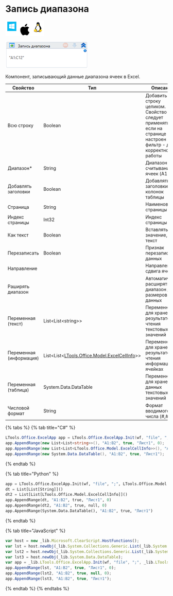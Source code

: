 # Запись диапазона

![](<../../../.gitbook/assets/image (100) (1) (1) (1) (1) (1) (151).png>)

![](<../../../.gitbook/assets/image (317).png>)

Компонент, записывающий данные диапазона ячеек в Excel.

| Свойство                | Тип                                                                          | Описание                                                                                                            |
| ----------------------- | ---------------------------------------------------------------------------- | ------------------------------------------------------------------------------------------------------------------- |
| Всю строку              | Boolean                                                                      | Добавить строку целиком. Свойство следует применять, если на странице Excel настроен фильтр - для корректной работы |
| Диапазон\*              | String                                                                       | Диапазон считывания ячеек (A1:D12)                                                                                  |
| Добавлять заголовки     | Boolean                                                                      | Добавлять заголовки колонок таблицы                                                                                 |
| Страница                | String                                                                       | Наименование страницы                                                                                               |
| Индекс страницы         | Int32                                                                        | Индекс страницы                                                                                                     |
| Как текст               | Boolean                                                                      | Вставлять значение, как текст                                                                                       |
| Перезаписать            | Boolean                                                                      | Признак перезаписи данных                                                                                           |
| Направление             |                                                                              | Направление сдвига ячеек                                                                                            |
| Раширять диапазон       |                                                                              | Автоматически расширять диапазон до размеров данных                                                                 |
| Переменная (текст)      | List\<List\<string>>                                                         | Переменная для хранения результатов чтения текстовых значений                                                       |
| Переменная (информация) | List\<List<[LTools.Office.Model.ExcelCellInfo](datatypes/excelcellinfo.md)>> | Переменная для хранения результатов чтения информации о ячейках                                                     |
| Переменная (таблица)    | System.Data.DataTable                                                        | Переменная для хранения данных текстовых значений                                                                   |
| Числовой формат         | String                                                                       | Формат вводимого числа (#,#)                                                                                        |

{% tabs %}
{% tab title="C#" %}
```csharp
LTools.Office.ExcelApp app = LTools.Office.ExcelApp.Init(wf, "file", ";", LTools.Office.Model.InteropTypes.DX);
app.AppendRange(new List<List<string>>(), "A1:B2", true, "Лист1", 0);
app.AppendRange(new List<List<LTools.Office.Model.ExcelCellInfo>>(), "A1:B2", true, null, 0);
app.AppendRange(new System.Data.DataTable(), "A1:B2", true, "Лист1");
```
{% endtab %}

{% tab title="Python" %}
```python
app = LTools.Office.ExcelApp.Init(wf, "file", ";", LTools.Office.Model.InteropTypes.DX)
dt = List[List[String]]()
dt2 = List[List[LTools.Office.Model.ExcelCellInfo]]()
app.AppendRange(dt, "A1:B2", true, "Лист1", 0)
app.AppendRange(dt2, "A1:B2", true, null, 0)
app.AppendRange(System.Data.DataTable(), "A1:B2", true, "Лист1")
```
{% endtab %}

{% tab title="JavaScript" %}
```javascript
var host = new _lib.Microsoft.ClearScript.HostFunctions();
var lst = host.newObj(_lib.System.Collections.Generic.List(_lib.System.Collections.Generic.List(_lib.System.String)));
var lst2 = host.newObj(_lib.System.Collections.Generic.List(_lib.System.Collections.Generic.List(_lib.LTools.Office.Model.ExcelCellInfo)));
var lst3 = host.newObj(_lib.System.Data.DataTable);
var app = _lib.LTools.Office.ExcelApp.Init(wf, "file", ";", _lib.LTools.Office.Model.InteropTypes.DX);
app.AppendRange(lst, "A1:B2", true, "Лист1", 0);
app.AppendRange(lst2, "A1:B2", true, null, 0);
app.AppendRange(lst3, "A1:B2", true, "Лист1");
```
{% endtab %}
{% endtabs %}
